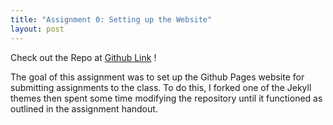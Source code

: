 ```yaml
---
title: "Assignment 0: Setting up the Website"
layout: post
---
```


Check out the Repo at [Github Link] !

The goal of this assignment was to set up the Github Pages website for submitting assignments to the class. To do this, I forked one of the Jekyll themes then spent some time modifying the repository until it functioned as outlined in the assignment handout. 


[Github Link]: https://github.com/jniss1/jniss-assignment-0.git
